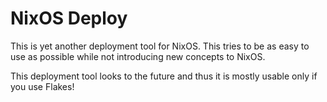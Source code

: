 # NixOS Deploy

This is yet another deployment tool for NixOS. This tries to be as easy to use
as possible while not introducing new concepts to NixOS.

This deployment tool looks to the future and thus it is mostly usable only if
you use Flakes!
